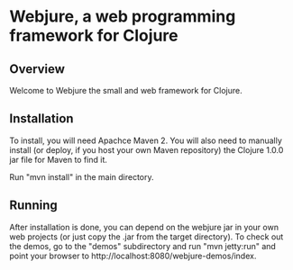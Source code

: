 
# Webjure, a web programming framework for Clojure

## Overview

Welcome to Webjure the small and web framework for Clojure.

## Installation

To install, you will need Apachce Maven 2. You will also need to manually install (or deploy, if you host your own Maven repository) the Clojure 1.0.0 jar file for Maven to find it.

Run "mvn install" in the main directory.

## Running

After installation is done, you can depend on the webjure jar in your own web projects (or just copy the .jar from the target directory). To check out the demos, go to the "demos" subdirectory and run "mvn jetty:run" and point your browser to http://localhost:8080/webjure-demos/index.


